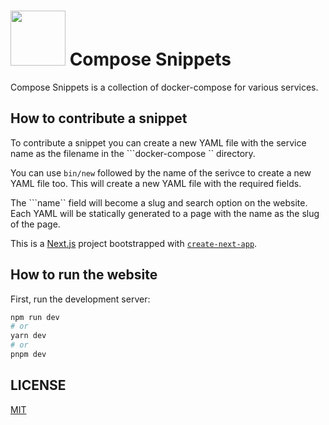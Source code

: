 # <image src="./icons/compose-snippets.png" width="88" height="88"> Compose Snippets

Compose Snippets is a  collection of docker-compose for various services.

## How to contribute a snippet
To contribute a snippet you can create a new YAML file with the service name as the filename in the ```docker-compose `` directory. 

You can use ```bin/new``` followed by the name of the serivce to create a new YAML file too. This will create a new YAML file with the required fields.

The ```name`` field will become a slug and search option on the website. Each YAML will be statically generated to a page with the name as the slug of the page.

This is a [Next.js](https://nextjs.org/) project bootstrapped with [`create-next-app`](https://github.com/vercel/next.js/tree/canary/packages/create-next-app).

## How to run the website

First, run the development server:

```bash
npm run dev
# or
yarn dev
# or
pnpm dev
```
  
## LICENSE

[MIT](LICENSE)
